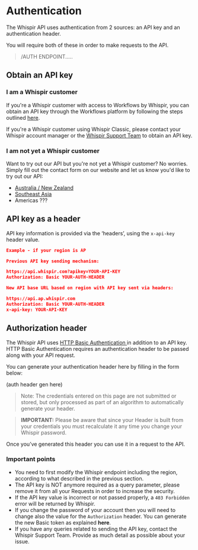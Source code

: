 # Authentication

The Whispir API uses authentication from 2 sources: an API key and an authentication header.

You will require both of these in order to make requests to the API.

> /AUTH ENDPOINT.....

## Obtain an API key


### I am a Whispir customer
If you're a Whispir customer with access to Workflows by Whispir, you can obtain an API key through the Workflows platform by following the steps outlined [here](https://help.whispir.com/en/articles/4940972-api-keys-portal).

If you're a Whispir customer using Whispir Classic, please contact your Whispir account manager or the [Whispir Support Team](mailto:support@whispir.com) to obtain an API key.


### I am not yet a Whispir customer
Want to try out our API but you're not yet a Whispir customer? No worries. Simply fill out the contact form on our website and let us know you'd like to try out our API:

- [Australia / New Zealand](https://www.whispir.com/en-au/contact/)
- [Southeast Asia](https://www.whispir.com/en-sg/contact/)
- Americas ???
## API key as a header

API key information is provided via the ‘headers’, using the `x-api-key` header value.

```json
Example - if your region is AP

Previous API key sending mechanism:

https://api.whispir.com?apikey=YOUR-API-KEY
Authorization: Basic YOUR-AUTH-HEADER

New API base URL based on region with API key sent via headers:

https://api.ap.whispir.com
Authorization: Basic YOUR-AUTH-HEADER
x-api-key: YOUR-API-KEY
```

## Authorization header

The Whispir API uses [HTTP Basic Authentication ](https://en.wikipedia.org/wiki/Basic_access_authentication) in addition to an API key. HTTP Basic Authentication requires an authentication header to be passed along with your API request.

You can generate your authentication header here by filling in the form below:
 
 (auth header gen here)                          

> Note: The credentials entered on this page are not submitted or stored, but only processed as part of an algorithm to automatically generate your header.

> **IMPORTANT:** Please be aware that since your Header is built from your credentials you must recalculate it any time you change your Whispir password.

Once you’ve generated this header you can use it in a request to the API. 

### Important points

- You need to first modify the Whispir endpoint including the region, according to what described in the previous section.
- The API key is NOT anymore required as a query parameter, please remove it from all your Requests in order to increase the security.
- If the API key value is incorrect or not passed properly, a `403 Forbidden` error will be returned by Whispir.
- If you change the password of your account then you will need to change also the value for the `Authorization` header. You can generate the new Basic token as explained **here**.
- If you have any queries related to sending the API key, contact the Whispir Support Team. Provide as much detail as possible about your issue.
